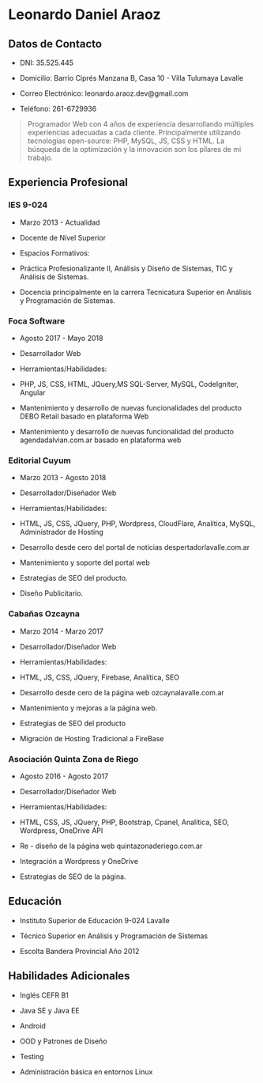 Leonardo Daniel Araoz
=====================

Datos de Contacto
-----------------

-   DNI: 35.525.445

-   Domicilio: Barrio Ciprés Manzana B, Casa 10 - Villa Tulumaya Lavalle

-   Correo Electrónico: leonardo.araoz.dev\@gmail.com

-   Teléfono: 261-6729936

>   Programador Web con 4 años de experiencia desarrollando múltiples
>   experiencias adecuadas a cada cliente. Principalmente utilizando tecnologías
>   open-source: PHP, MySQL, JS, CSS y HTML. La búsqueda de la optimización y la
>   innovación son los pilares de mi trabajo.

Experiencia Profesional
-----------------------

### IES 9-024

-   Marzo 2013 - Actualidad

-   Docente de Nivel Superior

-   Espacios Formativos:

-   Práctica Profesionalizante II, Análisis y Diseño de Sistemas, TIC y Análisis
    de Sistemas.

-   Docencia principalmente en la carrera Tecnicatura Superior en Análisis y
    Programación de Sistemas.

### Foca Software

-   Agosto 2017 - Mayo 2018

-   Desarrollador Web

-   Herramientas/Habilidades:

-   PHP, JS, CSS, HTML, JQuery,MS SQL-Server, MySQL, CodeIgniter, Angular

-   Mantenimiento y desarrollo de nuevas funcionalidades del producto DEBO
    Retail basado en plataforma Web

-   Mantenimiento y desarrollo de nuevas funcionalidad del producto
    agendadalvian.com.ar basado en plataforma web

### Editorial Cuyum

-   Marzo 2013 - Agosto 2018

-   Desarrollador/Diseñador Web

-   Herramientas/Habilidades:

-   HTML, JS, CSS, JQuery, PHP, Wordpress, CloudFlare, Analítica, MySQL,
    Administrador de Hosting

-   Desarrollo desde cero del portal de noticias despertadorlavalle.com.ar

-   Mantenimiento y soporte del portal web

-   Estrategias de SEO del producto.

-   Diseño Publicitario.

### Cabañas Ozcayna

-   Marzo 2014 - Marzo 2017

-   Desarrollador/Diseñador Web

-   Herramientas/Habilidades:

-   HTML, JS, CSS, JQuery, Firebase, Analítica, SEO

-   Desarrollo desde cero de la página web ozcaynalavalle.com.ar

-   Mantenimiento y mejoras a la página web.

-   Estrategias de SEO del producto

-   Migración de Hosting Tradicional a FireBase

### Asociación Quinta Zona de Riego

-   Agosto 2016 - Agosto 2017

-   Desarrollador/Diseñador Web

-   Herramientas/Habilidades:

-   HTML, CSS, JS, JQuery, PHP, Bootstrap, Cpanel, Analítica, SEO, Wordpress,
    OneDrive API

-   Re - diseño de la página web quintazonaderiego.com.ar

-   Integración a Wordpress y OneDrive

-   Estrategias de SEO de la página.

Educación
---------

-   Instituto Superior de Educación 9-024 Lavalle

-   Técnico Superior en Análisis y Programación de Sistemas

-   Escolta Bandera Provincial Año 2012

Habilidades Adicionales
-----------------------

-   Inglés CEFR B1

-   Java SE y Java EE

-   Android

-   OOD y Patrones de Diseño

-   Testing

-   Administración básica en entornos Linux

